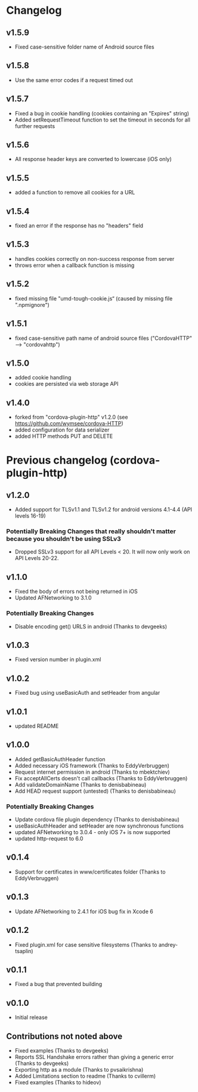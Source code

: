 # Changelog

## v1.5.9

- Fixed case-sensitive folder name of Android source files

## v1.5.8

- Use the same error codes if a request timed out

## v1.5.7

- Fixed a bug in cookie handling (cookies containing an "Expires" string)
- Added setRequestTimeout function to set the timeout in seconds for all further requests

## v1.5.6

- All response header keys are converted to lowercase (iOS only)

## v1.5.5

- added a function to remove all cookies for a URL

## v1.5.4

- fixed an error if the response has no "headers" field

## v1.5.3

- handles cookies correctly on non-success response from server
- throws error when a callback function is missing

## v1.5.2

- fixed missing file "umd-tough-cookie.js“ (caused by missing file ".npmignore")

## v1.5.1

- fixed case-sensitive path name of android source files ("CordovaHTTP" --> "cordovahttp")

## v1.5.0

- added cookie handling
- cookies are persisted via web storage API

## v1.4.0

- forked from "cordova-plugin-http" v1.2.0 (see https://github.com/wymsee/cordova-HTTP)
- added configuration for data serializer
- added HTTP methods PUT and DELETE

# Previous changelog (cordova-plugin-http)

## v1.2.0

- Added support for TLSv1.1 and TLSv1.2 for android versions 4.1-4.4 (API levels 16-19)

### Potentially Breaking Changes that really shouldn't matter because you shouldn't be using SSLv3

- Dropped SSLv3 support for all API Levels < 20.  It will now only work on API Levels 20-22.

## v1.1.0

- Fixed the body of errors not being returned in iOS
- Updated AFNetworking to 3.1.0

### Potentially Breaking Changes

- Disable encoding get() URLS in android (Thanks to devgeeks)

## v1.0.3

- Fixed version number in plugin.xml

## v1.0.2

- Fixed bug using useBasicAuth and setHeader from angular

## v1.0.1

- updated README

## v1.0.0

- Added getBasicAuthHeader function
- Added necessary iOS framework (Thanks to EddyVerbruggen)
- Request internet permission in android (Thanks to mbektchiev)
- Fix acceptAllCerts doesn't call callbacks (Thanks to EddyVerbruggen)
- Add validateDomainName (Thanks to denisbabineau)
- Add HEAD request support (untested) (Thanks to denisbabineau)

### Potentially Breaking Changes

- Update cordova file plugin dependency (Thanks to denisbabineau)
- useBasicAuthHeader and setHeader are now synchronous functions
- updated AFNetworking to 3.0.4 - only iOS 7+ is now supported
- updated http-request to 6.0

## v0.1.4

- Support for certificates in www/certificates folder (Thanks to EddyVerbruggen)

## v0.1.3

- Update AFNetworking to 2.4.1 for iOS bug fix in Xcode 6

## v0.1.2

- Fixed plugin.xml for case sensitive filesystems (Thanks to andrey-tsaplin)

## v0.1.1

- Fixed a bug that prevented building

## v0.1.0

- Initial release


## Contributions not noted above

- Fixed examples (Thanks to devgeeks)
- Reports SSL Handshake errors rather than giving a generic error (Thanks to devgeeks)
- Exporting http as a module (Thanks to pvsaikrishna)
- Added Limitations section to readme (Thanks to cvillerm)
- Fixed examples (Thanks to hideov)
